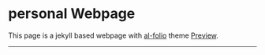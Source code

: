 # personal Webpage

This page is a jekyll based webpage with [al-folio](https://github.com/alshedivat/al-folio) theme [Preview](https://alshedivat.github.io/al-folio/).

---